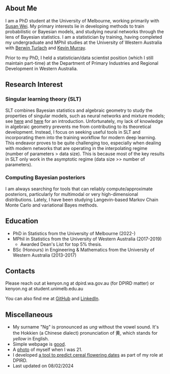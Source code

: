 ## About Me

I am a PhD student at the University of Melbourne, working primarily with [Susan
Wei](https://www.suswei.com/). My primary interests lie in developing methods to
train probabilistic or Bayesian models, and studying neural networks through the
lens of Bayesian statistics. I am a statistician by training, having completed
my undergraduate and MPhil studies at the University of Western Australia with
[Berwin Turlach](https://staffhome.ecm.uwa.edu.au/~00043886/) and [Kevin
Murray](https://research-repository.uwa.edu.au/en/persons/kevin-murray).

Prior to my PhD, I held a statistician/data scientist position (which I still
maintain part-time) at the Department of Primary Industries and Regional
Development in Western Australia.


## Research Interest

### Singular learning theory (SLT)
SLT combines Bayesian statistics and algebraic geometry to study the properties
of singular models, such as neural networks and mixture models; see
[here](https://www.lesswrong.com/posts/xRWsfGfvDAjRWXcnG/dslt-0-distilling-singular-learning-theory)
and
[here](https://sites.google.com/view/sumiowatanabe/home/singular-learning-theory)
for an introduction. Unfortunately, my lack of knowledge in algebraic geometry
prevents me from contributing to its theoretical development. Instead, I focus
on seeking useful tools in SLT and incorporating them into the training workflow
for modern deep learning. This endeavor proves to be quite challenging too,
especially when dealing with modern networks that are operating in the
interpolating regime (number of parameters > data size). This is because most of
the key results in SLT only work in the asymptotic regime (data size >> number
of parameters).


### Computing Bayesian posteriors
I am always searching for tools that can reliably compute/approximate
posteriors, particularly for multimodal or very high-dimensional distributions.
Lately, I have been studying Langevin-based Markov Chain Monte Carlo and
variational Bayes methods.


## Education
* PhD in Statistics from the University of Melbourne (2022-)
* MPhil in Statistics from the University of Western Australia (2017-2019)
    * Awarded Dean's List for top 5% thesis.
* BSc (Honours) in Engineering & Mathematics from the University of Western
  Australia (2013-2017)



## Contacts

Please reach out at kenyon.ng at dpird.wa.gov.au (for DPIRD matter) or kenyon.ng at student.unimelb.edu.au

You can also find me at [GitHub](https://github.com/weiyaw) and [LinkedIn](https://www.linkedin.com/in/kenyon-ng).

## Miscellaneous
* My surname "Ng" is pronounced as *ung* without the vowel sound. It's the
Hokkien (a Chinese dialect) pronunciation of 黄, which stands for *yellow* in
English.
* Simple webpage is [good](https://motherfuckingwebsite.com).
* A [photo](./profile.png) of myself when I was 21.
* I developed [a tool to predict cereal flowering dates](https://fp.dpird.app/)
  as part of my role at DPIRD.
* Last updated on 08/02/2024

